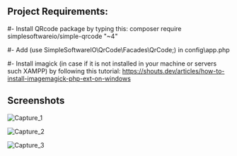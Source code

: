 
## Project Requirements:

#- Install QRcode package by typing this: composer require simplesoftwareio/simple-qrcode "~4"

#- Add (use SimpleSoftwareIO\QrCode\Facades\QrCode;) in config\app.php

#- Install imagick (in case if it is not installed in your machine or servers such XAMPP) 
by following this tutorial: https://shouts.dev/articles/how-to-install-imagemagick-php-ext-on-windows

## Screenshots

![Capture_1](https://user-images.githubusercontent.com/23232229/174978866-c7bc2203-f66f-4a45-8ecb-df741233d038.PNG)


![Capture_2](https://user-images.githubusercontent.com/23232229/174978912-43c086f2-69a2-4a53-802b-89dde5287725.PNG)


![Capture_3](https://user-images.githubusercontent.com/23232229/174978964-6e542aab-953d-4667-b140-e48672a25d93.PNG)


